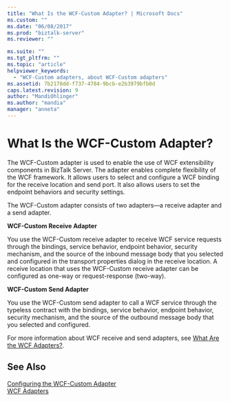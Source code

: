 ```yaml
---
title: "What Is the WCF-Custom Adapter? | Microsoft Docs"
ms.custom: ""
ms.date: "06/08/2017"
ms.prod: "biztalk-server"
ms.reviewer: ""

ms.suite: ""
ms.tgt_pltfrm: ""
ms.topic: "article"
helpviewer_keywords: 
  - "WCF-Custom adapters, about WCF-Custom adapters"
ms.assetid: 7b2178dd-f737-4784-9bcb-e2b3979bfb0d
caps.latest.revision: 9
author: "MandiOhlinger"
ms.author: "mandia"
manager: "anneta"
---
```

# What Is the WCF-Custom Adapter?
The WCF-Custom adapter is used to enable the use of WCF extensibility components in BizTalk Server. The adapter enables complete flexibility of the WCF framework. It allows users to select and configure a WCF binding for the receive location and send port. It also allows users to set the endpoint behaviors and security settings.  
  
 The WCF-Custom adapter consists of two adapters—a receive adapter and a send adapter.  
  
 **WCF-Custom Receive Adapter**  
  
 You use the WCF-Custom receive adapter to receive WCF service requests through the bindings, service behavior, endpoint behavior, security mechanism, and the source of the inbound message body that you selected and configured in the transport properties dialog in the receive location. A receive location that uses the WCF-Custom receive adapter can be configured as one-way or request-response (two-way).  
  
 **WCF-Custom Send Adapter**  
  
 You use the WCF-Custom send adapter to call a WCF service through the typeless contract with the bindings, service behavior, endpoint behavior, security mechanism, and the source of the outbound message body that you selected and configured.  
  
 For more information about WCF receive and send adapters, see [What Are the WCF Adapters?](../core/what-are-the-wcf-adapters.md).  
  
## See Also  
 [Configuring the WCF-Custom Adapter](../core/configuring-the-wcf-custom-adapter.md)   
 [WCF Adapters](../core/wcf-adapters.md)